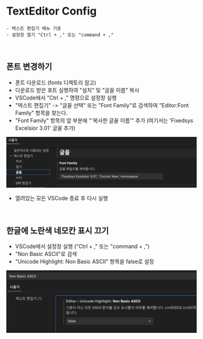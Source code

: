 # TextEditor Config
~~~
- 텍스트 편집기 메뉴 기준
- 설정창 열기 "Ctrl + ," 또는 "command + ,"
~~~
<br>

## 폰트 변경하기
- 폰트 다운로드 (fonts 디렉토리 참고)
- 다운로드 받은 포트 실행하여 "설치" 및 "글꼴 이름" 복사
- VSCode에서 "Ctrl + ," 명령으로 설정창 실행
- "텍스트 편집기" -> "글꼴 선택" 또는 "Font Family"로 검색하여 "Editor:Font Family" 항목을 찾는다.
- "Font Family" 항목의 앞 부분에 "'복사한 글꼴 이름'" 추가 (여기서는 'Fixedsys Excelsior 3.01' 글꼴 추가)

![FONT FAMILY](./img/TextEditor-Config-Font.png)
- 열려있는 모든 VSCode 종료 후 다시 실행
<br>

## 한글에 노란색 네모칸 표시 끄기
- VSCode에서 설정창 실행 ("Ctrl + ," 또는 "command + ,")
- "Non Basic ASCII"로 검색
- "Unicode Highlight: Non Basic ASCII" 항목을 false로 설정

![NonBasicASCII](./img/TextEditor-Config-NonBasicASCII.png)
<br>
